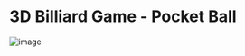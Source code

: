 # 3D Billiard Game - Pocket Ball

![image](https://github.com/UIJIh/2023/assets/116754983/ceac7606-5505-4735-bc24-f0a0efb40cc4)
